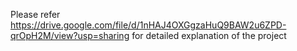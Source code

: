 Please refer https://drive.google.com/file/d/1nHAJ4OXGgzaHuQ9BAW2u6ZPD-qrOpH2M/view?usp=sharing for detailed explanation of the project
